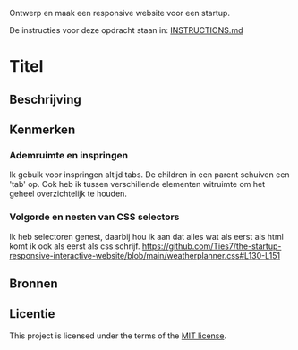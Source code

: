 Ontwerp en maak een responsive website voor een startup.

De instructies voor deze opdracht staan in: [INSTRUCTIONS.md](https://github.com/fdnd-task/the-startup-responsive-interactieve-website/blob/main/docs/INSTRUCTIONS.md)

# Titel
<!-- Geef je project een titel en schrijf in één zin wat het is -->

## Beschrijving
<!-- In de Beschrijving staat hoe je project er uit ziet, hoe het werkt en wat je er mee kan. -->
<!-- Voeg een mooie poster visual toe 📸 -->
<!-- Voeg een link toe naar Github Pages 🌐-->

## Kenmerken
### Ademruimte en inspringen
Ik gebuik voor inspringen altijd tabs. De children in een parent schuiven een 'tab' op. Ook heb ik tussen verschillende elementen witruimte om het geheel overzichtelijk te houden.

### Volgorde en nesten van CSS selectors
Ik heb selectoren genest, daarbij hou ik aan dat alles wat als eerst als html komt ik ook als eerst als css schrijf. 
https://github.com/Ties7/the-startup-responsive-interactive-website/blob/main/weatherplanner.css#L130-L151

## Bronnen

## Licentie

This project is licensed under the terms of the [MIT license](./LICENSE).


